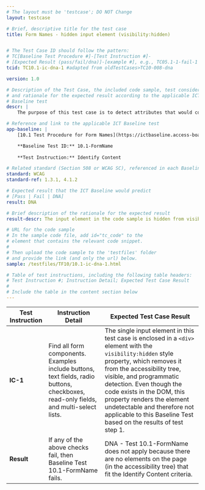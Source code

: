 ```yaml
---
# The layout must be 'testcase'; DO NOT Change
layout: testcase

# Brief, descriptive title for the test case
title: Form Names - hidden input element (visibility:hidden)


# The Test Case ID should follow the pattern: 
# TC[Baseline Test Procedure #]-[Test Instruction #]-
# [Expected Result (pass/fail/dna)]-[example #], e.g., TC05.1-1-fail-1
tcid: TC10.1-ic-dna-1 #adapted from oldTestCases>TC10-008-dna

version: 1.0

# Description of the Test Case, the included code sample, test considerations,
# and rationale for the expected result according to the applicable ICT
# Baseline test
descr: | 
    The purpose of this test case is to detect attributes that would contribute to the accessible name and accessible description computation and calculate the text alternative for input elements. The input element in the code sample does not present itself via the Accessibility tree/Accessibility object model (AOM), visually, or programmatically and consequently cannot be identified by the tester within the current test process. Consequently, a successful test should indicate that this test does not apply to Baseline Test 10.1 FormName.

# Reference and link to the applicable ICT Baseline test
app-baseline: | 
    [10.1 Test Procedure for Form Names](https://ictbaseline.access-board.gov/10Forms/#101-test-procedure-for-form-names)

    **Baseline Test ID:** 10.1-FormName
    
    **Test Instruction:** Identify Content

# Related standard (Section 508 or WCAG SC), referenced in each Baseline procedure/step
standard: WCAG
standard-ref: 1.3.1, 4.1.2

# Expected result that the ICT Baseline would predict
# [Pass | Fail | DNA]
result: DNA

# Brief description of the rationale for the expected result
result-descr: The input element in the code sample is hidden from visibility and from the accessibility tree; therefore there are no elements on the page that fit the Identify Content criteria.

# URL for the code sample
# In the sample code file, add id="tc_code" to the 
# element that contains the relevant code snippet.
#
# Then upload the code sample to the 'testfiles' folder 
# and provide the link (and only the url) below.
sample: /testfiles/TF10/10.1-ic-dna-1.html

# Table of test instructions, including the following table headers: 
# Test Instruction #; Instruction Detail; Expected Test Case Result
#
# Include the table in the content section below
---
```

| Test Instruction | Instruction Detail | Expected Test Case Result |
|------------------|--------------------|---------------------------|
| **IC-1** | Find all form components. Examples include buttons, text fields, radio buttons, checkboxes, read-only fields, and multi-select lists. | The single input element in this test case is enclosed in a `<div>` element with the `visibility:hidden` style property, which removes it from the accessibility tree, visible, and programmatic detection. Even though the code exists in the DOM, this property renders the element undetectable and therefore not applicable to this Baseline Test based on the results of test step 1. |
| **Result** | If any of the above checks fail, then Baseline Test 10.1-FormName fails. | DNA - Test 10.1-FormName does not apply because there are no elements on the page (in the accessibility tree) that fit the Identify Content criteria.  |